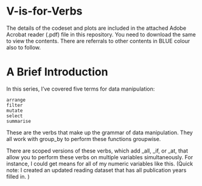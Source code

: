 # V-is-for-Verbs
The details of the codeset and plots are included in the attached Adobe Acrobat reader (.pdf) file in this repository. 
You need to download the same to view the contents. There are referrals to other contents in BLUE colour also to follow.


A Brief Introduction
=======================

In this series, I’ve covered five terms for data manipulation:

    arrange
    filter
    mutate
    select
    summarise

These are the verbs that make up the grammar of data manipulation. They all work with group_by to perform these functions groupwise.

There are scoped versions of these verbs, which add _all, _if, or _at, that allow you to perform these verbs on multiple variables simultaneously. For instance, I could get means for all of my numeric variables like this. (Quick note: I created an updated reading dataset that has all publication years filled in. )
